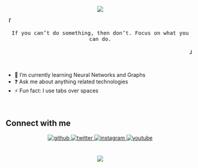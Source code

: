 <p align="center">
<img src="http://readme-typing-svg.herokuapp.com/?size=30&color=ABE9B3&center=true&vCenter=true&lines=>%20ESkopp" />
 </p>

<p align="left"><b><samp>「</samp></b></p>
<p align='center'>
<samp>
   If you can’t do something, then don’t. Focus on what you can do. <br>
  </samp>
</p>
<p align="right"><b><samp>」</samp></b></p>
<br>

- 🌱 I’m currently learning Neural Networks and Graphs
- ❓ Ask me about anything related technologies
- ⚡ Fun fact: I use tabs over spaces

<br/>

## Connect with me

<div align="center">
<a href="https://github.com/eskopp" target="_blank">
<img src=https://img.shields.io/badge/github-%2324292e.svg?&style=for-the-badge&logo=github&logoColor=white alt=github style="margin-bottom: 5px;" />
</a>
<a href="https://twitter.com/erikskopp" target="_blank">
<img src=https://img.shields.io/badge/twitter-%2300acee.svg?&style=for-the-badge&logo=twitter&logoColor=white alt=twitter style="margin-bottom: 5px;" />
</a>
<a href="https://instagram.com/eskopp98" target="_blank">
<img src=https://img.shields.io/badge/instagram-%23000000.svg?&style=for-the-badge&logo=instagram&logoColor=white alt=instagram style="margin-bottom: 5px;" />
</a>
<!---
<a href="https://stackoverflow.com/users/19094271/eskopp" target="_blank"><img src=https://img.shields.io/badge/stackoverflow-%23F28032.svg?&style=for-the-badge&logo=stackoverflow&logoColor=white alt=stackoverflow style="margin-bottom: 5px;" />
</a> 
--->
<a href="https://www.youtube.com/@erikskopp" target="_blank">
<img src=https://img.shields.io/badge/youtube-%23EE4831.svg?&style=for-the-badge&logo=youtube&logoColor=white alt=youtube style="margin-bottom: 5px;" />
</a>  
</div>  


<br/>
<br/>

<div style="text-align: center;">
<img src="https://komarev.com/ghpvc/?username=eskopp&&style=flat-square" align="center" />
<!--
<a href="https://paypal.me/eskopp" target="_blank" style="display: inline-block;">
    <img
        src="https://img.shields.io/badge/Donate-PayPal-blue.svg?style=flat-square" 
        align="center"
    />
</a>
-->            
</div>
<br />
